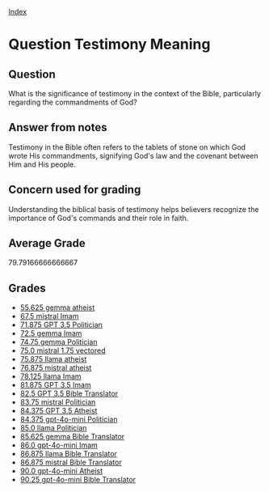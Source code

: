 
[Index](../../index.md)
# Question Testimony Meaning
## Question
What is the significance of testimony in the context of the Bible, particularly regarding the commandments of God?

## Answer from notes
Testimony in the Bible often refers to the tablets of stone on which God wrote His commandments, signifying God's law and the covenant between Him and His people.

## Concern used for grading
Understanding the biblical basis of testimony helps believers recognize the importance of God's commands and their role in faith.

## Average Grade
79.79166666666667

## Grades
 * [55.625 gemma atheist](../answers/gemma_atheist/Testimony_Meaning.md)
 * [67.5 mistral Imam](../answers/mistral_Imam/Testimony_Meaning.md)
 * [71.875 GPT 3.5 Politician](../answers/GPT_3.5_Politician/Testimony_Meaning.md)
 * [72.5 gemma Imam](../answers/gemma_Imam/Testimony_Meaning.md)
 * [74.75 gemma Politician](../answers/gemma_Politician/Testimony_Meaning.md)
 * [75.0 mistral 1.75 vectored](../answers/mistral_1.75_vectored/Testimony_Meaning.md)
 * [75.875 llama atheist](../answers/llama_atheist/Testimony_Meaning.md)
 * [76.875 mistral atheist](../answers/mistral_atheist/Testimony_Meaning.md)
 * [78.125 llama Imam](../answers/llama_Imam/Testimony_Meaning.md)
 * [81.875 GPT 3.5 Imam](../answers/GPT_3.5_Imam/Testimony_Meaning.md)
 * [82.5 GPT 3.5 Bible Translator](../answers/GPT_3.5_Bible_Translator/Testimony_Meaning.md)
 * [83.75 mistral Politician](../answers/mistral_Politician/Testimony_Meaning.md)
 * [84.375 GPT 3.5 Atheist](../answers/GPT_3.5_Atheist/Testimony_Meaning.md)
 * [84.375 gpt-4o-mini Politician](../answers/gpt-4o-mini_Politician/Testimony_Meaning.md)
 * [85.0 llama Politician](../answers/llama_Politician/Testimony_Meaning.md)
 * [85.625 gemma Bible Translator](../answers/gemma_Bible_Translator/Testimony_Meaning.md)
 * [86.0 gpt-4o-mini Imam](../answers/gpt-4o-mini_Imam/Testimony_Meaning.md)
 * [86.875 llama Bible Translator](../answers/llama_Bible_Translator/Testimony_Meaning.md)
 * [86.875 mistral Bible Translator](../answers/mistral_Bible_Translator/Testimony_Meaning.md)
 * [90.0 gpt-4o-mini Atheist](../answers/gpt-4o-mini_Atheist/Testimony_Meaning.md)
 * [90.25 gpt-4o-mini Bible Translator](../answers/gpt-4o-mini_Bible_Translator/Testimony_Meaning.md)
